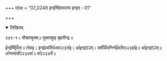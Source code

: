 +++
title = "07_0249 इन्द्रमिद्देवतातय इन्द्रम् - 01"

+++
<details open><summary>लिखितम्</summary>

२४९-१। यौक्तस्रुचम्॥ युक्तस्रुक् बृहतीन्द्रः॥

इ꣤न्द्र꣥मि꣤द्दे꣥꣯व꣤ता॥ त꣡याइ। इन्द्रंप्रयति꣢य꣡ध्वाऽ२३रा꣢इ। आ꣡इन्द्राऽ᳒२᳒म्। समी꣯के꣡꣯वनिनो꣯ह꣢वा꣡꣯माऽ२३हा꣢इ॥ आ꣡इन्द्राऽ᳒२᳒म्॥ धा꣡नस्य꣢सो꣡ऽ२३४वा꣥॥ ता꣣ऽ२३४ये꣥॥
</details>